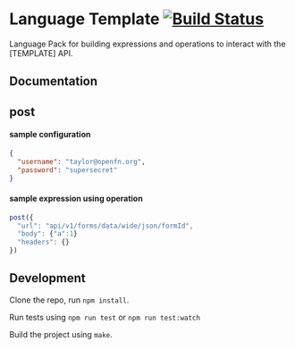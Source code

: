 # Language Template [![Build Status](https://travis-ci.org/OpenFn/language-template.svg?branch=master)](https://travis-ci.org/OpenFn/language-template)

Language Pack for building expressions and operations to interact with the
[TEMPLATE] API.

## Documentation

## post

#### sample configuration

```json
{
  "username": "taylor@openfn.org",
  "password": "supersecret"
}
```

#### sample expression using operation

```js
post({
  "url": "api/v1/forms/data/wide/json/formId",
  "body": {"a":1}
  "headers": {}
})
```

## Development

Clone the repo, run `npm install`.

Run tests using `npm run test` or `npm run test:watch`

Build the project using `make`.
